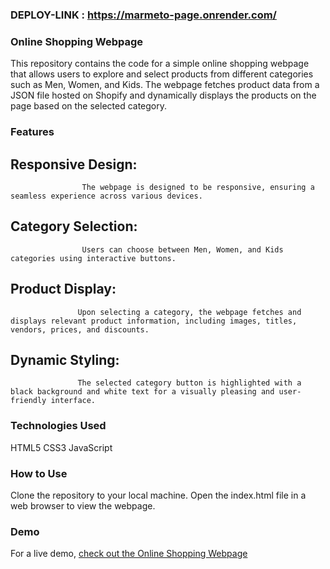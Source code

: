 ### DEPLOY-LINK : https://marmeto-page.onrender.com/


### Online Shopping Webpage
This repository contains the code for a simple online shopping webpage that allows users to explore and select products from different categories such as Men, Women, and Kids. The webpage fetches product data from a JSON file hosted on Shopify and dynamically displays the products on the page based on the selected category.

### Features
## Responsive Design: 
                    The webpage is designed to be responsive, ensuring a seamless experience across various devices.
## Category Selection: 
                    Users can choose between Men, Women, and Kids categories using interactive buttons.
## Product Display: 
                   Upon selecting a category, the webpage fetches and displays relevant product information, including images, titles, vendors, prices, and discounts.
## Dynamic Styling: 
                   The selected category button is highlighted with a black background and white text for a visually pleasing and user-friendly interface.
### Technologies Used

HTML5
CSS3
JavaScript

### How to Use
Clone the repository to your local machine.
Open the index.html file in a web browser to view the webpage.

### Demo
For a live demo, [check out the Online Shopping Webpage](https://marmeto-page.onrender.com/) 

